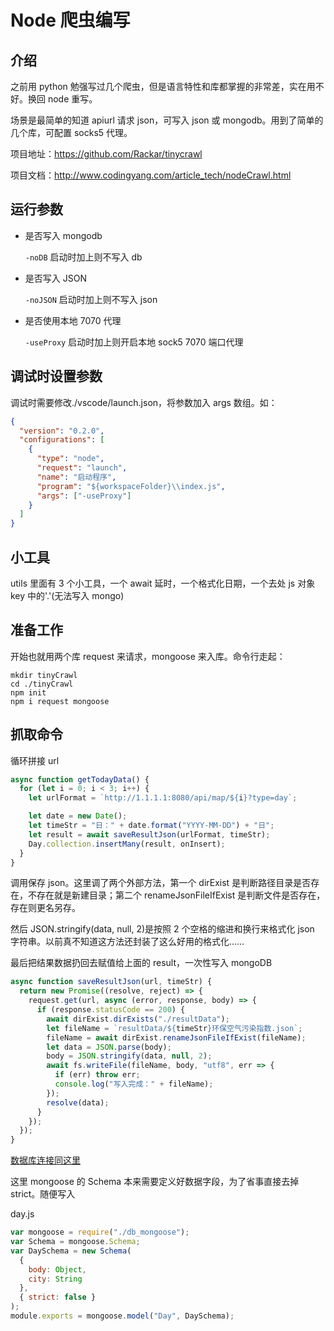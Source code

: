 # Node 爬虫编写

## 介绍

之前用 python 勉强写过几个爬虫，但是语言特性和库都掌握的非常差，实在用不好。换回 node 重写。

场景是最简单的知道 apiurl 请求 json，可写入 json 或 mongodb。用到了简单的几个库，可配置 socks5 代理。

项目地址：https://github.com/Rackar/tinycrawl

项目文档：http://www.codingyang.com/article_tech/nodeCrawl.html

## 运行参数

- 是否写入 mongodb

  `-noDB` 启动时加上则不写入 db

- 是否写入 JSON

  `-noJSON` 启动时加上则不写入 json

- 是否使用本地 7070 代理

  `-useProxy` 启动时加上则开启本地 sock5 7070 端口代理

## 调试时设置参数

调试时需要修改./vscode/launch.json，将参数加入 args 数组。如：

```json
{
  "version": "0.2.0",
  "configurations": [
    {
      "type": "node",
      "request": "launch",
      "name": "启动程序",
      "program": "${workspaceFolder}\\index.js",
      "args": ["-useProxy"]
    }
  ]
}
```

## 小工具

utils 里面有 3 个小工具，一个 await 延时，一个格式化日期，一个去处 js 对象 key 中的'.'(无法写入 mongo)

## 准备工作

开始也就用两个库 request 来请求，mongoose 来入库。命令行走起：

```shell
mkdir tinyCrawl
cd ./tinyCrawl
npm init
npm i request mongoose
```

## 抓取命令

循环拼接 url

```js
async function getTodayData() {
  for (let i = 0; i < 3; i++) {
    let urlFormat = `http://1.1.1.1:8080/api/map/${i}?type=day`;

    let date = new Date();
    let timeStr = "日：" + date.format("YYYY-MM-DD") + "日";
    let result = await saveResultJson(urlFormat, timeStr);
    Day.collection.insertMany(result, onInsert);
  }
}
```

调用保存 json。这里调了两个外部方法，第一个 dirExist 是判断路径目录是否存在，不存在就是新建目录；第二个 renameJsonFileIfExist 是判断文件是否存在，存在则更名另存。

然后 JSON.stringify(data, null, 2)是按照 2 个空格的缩进和换行来格式化 json 字符串。以前真不知道这方法还封装了这么好用的格式化……

最后把结果数据扔回去赋值给上面的 result，一次性写入 mongoDB

```js
async function saveResultJson(url, timeStr) {
  return new Promise((resolve, reject) => {
    request.get(url, async (error, response, body) => {
      if (response.statusCode == 200) {
        await dirExist.dirExists("./resultData");
        let fileName = `resultData/${timeStr}环保空气污染指数.json`;
        fileName = await dirExist.renameJsonFileIfExist(fileName);
        let data = JSON.parse(body);
        body = JSON.stringify(data, null, 2);
        await fs.writeFile(fileName, body, "utf8", err => {
          if (err) throw err;
          console.log("写入完成：" + fileName);
        });
        resolve(data);
      }
    });
  });
}
```

[数据库连接同这里](./koa.html#连接-mongodb)

这里 mongoose 的 Schema 本来需要定义好数据字段，为了省事直接去掉 strict。随便写入

day.js

```js {8}
var mongoose = require("./db_mongoose");
var Schema = mongoose.Schema;
var DaySchema = new Schema(
  {
    body: Object,
    city: String
  },
  { strict: false }
);
module.exports = mongoose.model("Day", DaySchema);
```

